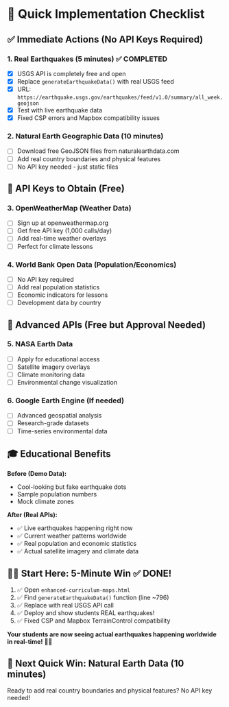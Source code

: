 # 🎯 Quick Implementation Checklist

## ✅ **Immediate Actions (No API Keys Required)**

### 1. Real Earthquakes (5 minutes) ✅ COMPLETED
- [x] USGS API is completely free and open
- [x] Replace `generateEarthquakeData()` with real USGS feed
- [x] URL: `https://earthquake.usgs.gov/earthquakes/feed/v1.0/summary/all_week.geojson`
- [x] Test with live earthquake data
- [x] Fixed CSP errors and Mapbox compatibility issues

### 2. Natural Earth Geographic Data (10 minutes)
- [ ] Download free GeoJSON files from naturalearthdata.com
- [ ] Add real country boundaries and physical features
- [ ] No API key needed - just static files

## 🔑 **API Keys to Obtain (Free)**

### 3. OpenWeatherMap (Weather Data)
- [ ] Sign up at openweathermap.org
- [ ] Get free API key (1,000 calls/day)
- [ ] Add real-time weather overlays
- [ ] Perfect for climate lessons

### 4. World Bank Open Data (Population/Economics)
- [ ] No API key required
- [ ] Add real population statistics
- [ ] Economic indicators for lessons
- [ ] Development data by country

## 🚀 **Advanced APIs (Free but Approval Needed)**

### 5. NASA Earth Data
- [ ] Apply for educational access
- [ ] Satellite imagery overlays
- [ ] Climate monitoring data
- [ ] Environmental change visualization

### 6. Google Earth Engine (If needed)
- [ ] Advanced geospatial analysis
- [ ] Research-grade datasets
- [ ] Time-series environmental data

## 🎓 **Educational Benefits**

**Before (Demo Data):**
- Cool-looking but fake earthquake dots
- Sample population numbers
- Mock climate zones

**After (Real APIs):**
- ✅ Live earthquakes happening right now
- ✅ Current weather patterns worldwide  
- ✅ Real population and economic statistics
- ✅ Actual satellite imagery and climate data

## 🏃‍♂️ **Start Here: 5-Minute Win** ✅ DONE!
1. ✅ Open `enhanced-curriculum-maps.html`
2. ✅ Find `generateEarthquakeData()` function (line ~796)
3. ✅ Replace with real USGS API call
4. ✅ Deploy and show students REAL earthquakes!
5. ✅ Fixed CSP and Mapbox TerrainControl compatibility

**Your students are now seeing actual earthquakes happening worldwide in real-time!** 🌋✨

## 🎯 **Next Quick Win: Natural Earth Data (10 minutes)**
Ready to add real country boundaries and physical features? No API key needed!
